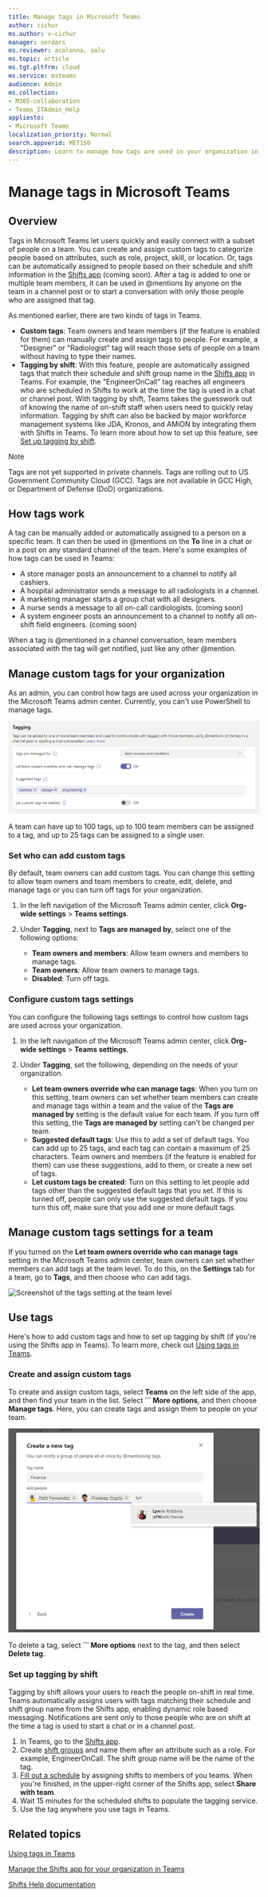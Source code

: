 ```yaml
---
title: Manage tags in Microsoft Teams
author: cichur
ms.author: v-cichur
manager: serdars
ms.reviewer: acolonna, salu
ms.topic: article
ms.tgt.pltfrm: cloud
ms.service: msteams
audience: Admin
ms.collection: 
- M365-collaboration
- Teams_ITAdmin_Help
appliesto: 
- Microsoft Teams
localization_priority: Normal
search.appverid: MET150
description: Learn to manage how tags are used in your organization in Microsoft Teams. 
---
```


# Manage tags in Microsoft Teams

## Overview

Tags in Microsoft Teams let users quickly and easily connect with a subset of people on a team. You can create and assign custom tags to categorize people based on attributes, such as role, project, skill, or location. Or, tags can be automatically assigned to people based on their schedule and shift information in the [Shifts app](https://support.microsoft.com/office/apps-and-services-cc1fba57-9900-4634-8306-2360a40c665b?#PickTab=Shifts) (coming soon). After a tag is added to one or multiple team members, it can be used in @mentions by anyone on the team in a channel post or to start a conversation with only those people who are assigned that tag.

As mentioned earlier, there are two kinds of tags in Teams.

- **Custom tags**: Team owners and team members (if the feature is enabled for them) can manually create and assign tags to people. For example, a "Designer" or "Radiologist" tag will reach those sets of people on a team without having to type their names.
- **Tagging by shift**: With this feature, people are automatically assigned tags that match their schedule and shift group name in the [Shifts app](https://support.microsoft.com/office/get-started-in-shifts-5f3e30d8-1821-4904-be26-c3cd25a497d6#bkmk_openshiftsappdesktop) in Teams. For example, the "EngineerOnCall" tag reaches all engineers who are scheduled in Shifts to work at the time the tag is used in a chat or channel post. With tagging by shift, Teams takes the guesswork out of knowing the name of on-shift staff when users need to quickly relay information. Tagging by shift can also be backed by major workforce management systems like JDA, Kronos, and AMiON by integrating them with Shifts in Teams. To learn more about how to set up this feature, see [Set up tagging by shift](#set-up-tagging-by-shift).

> [!NOTE]
> Tags are not yet supported in private channels. Tags are rolling out to US Government Community Cloud (GCC). Tags are not available in GCC High, or Department of Defense (DoD) organizations. 

## How tags work

A tag can be manually added or automatically assigned to a person on a specific team. It can then be used in @mentions on the **To** line in a chat or in a post on any standard channel of the team. Here's some examples of how tags can be used in Teams:

- A store manager posts an announcement to a channel to notify all cashiers.
- A hospital administrator sends a message to all radiologists in a channel.
- A marketing manager starts a group chat with all designers.
- A nurse sends a message to all on-call cardiologists. (coming soon)
- A system engineer posts an announcement to a channel to notify all on-shift field engineers. (coming soon)

When a tag is @mentioned in a channel conversation, team members associated with the tag will get notified, just like any other @mention.

## Manage custom tags for your organization

As an admin, you can control how tags are used across your organization in the Microsoft Teams admin center. Currently, you can't use PowerShell to manage tags.

![Screenshot of tagging settings in the Microsoft Teams admin center](media/manage-tags-admin-settings.png)

A team can have up to 100 tags, up to 100 team members can be assigned to a tag, and up to 25 tags can be assigned to a single user. 

### Set who can add custom tags

By default, team owners can add custom tags. You can change this setting to allow team owners and team members to create, edit, delete, and manage tags or you can turn off tags for your organization.

1. In the left navigation of the Microsoft Teams admin center, click **Org-wide settings** > **Teams settings**.
2. Under **Tagging**, next to **Tags are managed by**, select one of the following options:

    - **Team owners and members**: Allow team owners and members to manage tags.
    - **Team owners**: Allow team owners to manage tags.
    - **Disabled**: Turn off tags.

### Configure custom tags settings

You can configure the following tags settings to control how custom tags are used across your organization.

1. In the left navigation of the Microsoft Teams admin center, click **Org-wide settings** > **Teams settings**.
2. Under **Tagging**, set the following, depending on the needs of your organization.

    - **Let team owners override who can manage tags**: When you turn on this setting, team owners can set whether team members can create and manage tags within a team and the value of the **Tags are managed by** setting is the default value for each team. If you turn off this setting, the **Tags are managed by** setting can't be changed per team.
    - **Suggested default tags**: Use this to add a set of default tags. You can add up to 25 tags, and each tag can contain a maximum of 25 characters. Team owners and members (if the feature is enabled for them) can use these suggestions, add to them, or create a new set of tags.
    - **Let custom tags be created**: Turn on this setting to let people add tags other than the suggested default tags that you set. If this is turned off, people can only use the suggested default tags. If you turn this off, make sure that you add one or more default tags.

## Manage custom tags settings for a team

If you turned on the **Let team owners override who can manage tags** setting in the Microsoft Teams admin center, team owners can set whether members can add tags at the team level. To do this, on the **Settings** tab for a team, go to **Tags**, and then choose who can add tags.

![Screenshot of the tags setting at the team level](media/manage-tags-team-settings.png)

## Use tags

Here's how to add custom tags and how to set up tagging by shift (if you're using the Shifts app in Teams). To learn more, check out [Using tags in Teams](https://support.office.com/article/using-tags-in-teams-667bd56f-32b8-4118-9a0b-56807c96d91e).

### Create and assign custom tags

To create and assign custom tags, select **Teams** on the left side of the app, and then find your team in the list. Select **˙˙˙ More options**, and then choose **Manage tags**. Here, you can create tags and assign them to people on your team.

![Screenshot of how to apply tags in the Teams client ](media/manage-tags-teams.png)

To delete a tag, select **˙˙˙ More options** next to the tag, and then select **Delete tag**.

### Set up tagging by shift

Tagging by shift allows your users to reach the people on-shift in real time. Teams automatically assigns users with tags matching their schedule and shift group name from the Shifts app, enabling dynamic role based messaging. Notifications are sent only to those people who are on shift at the time a tag is used to start a chat or in a channel post. 

1. In Teams, go to the [Shifts app](https://support.microsoft.com/office/get-started-in-shifts-5f3e30d8-1821-4904-be26-c3cd25a497d6#bkmk_openshiftsappdesktop).
2. Create [shift groups](https://support.microsoft.com/office/fill-out-a-schedule-in-shifts-2d58df9b-1c6c-4c84-b0c3-835de7ad13ea#bkmk_organizeshiftsbygroup) and name them after an attribute such as a role. For example, EngineerOnCall. The shift group name will be the name of the tag.
3. [Fill out a schedule](https://support.microsoft.com/office/fill-out-a-schedule-in-shifts-2d58df9b-1c6c-4c84-b0c3-835de7ad13ea) by assigning shifts to members of you teams. When you're finished, in the upper-right corner of the Shifts app, select **Share with team**.
4. Wait 15 minutes for the scheduled shifts to populate the tagging service.
5. Use the tag anywhere you use tags in Teams.

## Related topics

[Using tags in Teams](https://support.office.com/article/using-tags-in-teams-667bd56f-32b8-4118-9a0b-56807c96d91e)

[Manage the Shifts app for your organization in Teams](expand-teams-across-your-org/shifts/manage-the-shifts-app-for-your-organization-in-teams.md)

[Shifts Help documentation](https://support.microsoft.com/office/apps-and-services-cc1fba57-9900-4634-8306-2360a40c665b)
